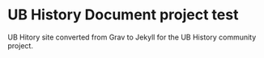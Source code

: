 # UB History Document project test 

UB Hitory site converted from Grav to Jekyll for the UB History community project.
